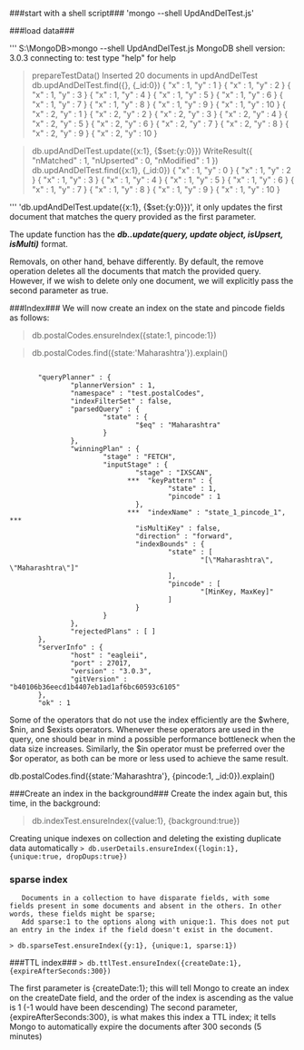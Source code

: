 
###start with a shell script###
'mongo --shell UpdAndDelTest.js'

###load data###

'''
S:\MongoDB>mongo --shell UpdAndDelTest.js
MongoDB shell version: 3.0.3
connecting to: test
type "help" for help
> prepareTestData()
Inserted 20 documents in updAndDelTest
> db.updAndDelTest.find({}, {_id:0})
{ "x" : 1, "y" : 1 }
{ "x" : 1, "y" : 2 }
{ "x" : 1, "y" : 3 }
{ "x" : 1, "y" : 4 }
{ "x" : 1, "y" : 5 }
{ "x" : 1, "y" : 6 }
{ "x" : 1, "y" : 7 }
{ "x" : 1, "y" : 8 }
{ "x" : 1, "y" : 9 }
{ "x" : 1, "y" : 10 }
{ "x" : 2, "y" : 1 }
{ "x" : 2, "y" : 2 }
{ "x" : 2, "y" : 3 }
{ "x" : 2, "y" : 4 }
{ "x" : 2, "y" : 5 }
{ "x" : 2, "y" : 6 }
{ "x" : 2, "y" : 7 }
{ "x" : 2, "y" : 8 }
{ "x" : 2, "y" : 9 }
{ "x" : 2, "y" : 10 }



> db.updAndDelTest.update({x:1}, {$set:{y:0}})
WriteResult({ "nMatched" : 1, "nUpserted" : 0, "nModified" : 1 })
> db.updAndDelTest.find({x:1}, {_id:0})
{ "x" : 1, "y" : 0 }
{ "x" : 1, "y" : 2 }
{ "x" : 1, "y" : 3 }
{ "x" : 1, "y" : 4 }
{ "x" : 1, "y" : 5 }
{ "x" : 1, "y" : 6 }
{ "x" : 1, "y" : 7 }
{ "x" : 1, "y" : 8 }
{ "x" : 1, "y" : 9 }
{ "x" : 1, "y" : 10 }
>
'''
'db.updAndDelTest.update({x:1}, {$set:{y:0}})', it only updates the first document that matches the query provided as the first parameter. 

The update function has the ***db.<collection name>.update(query, update object, isUpsert, isMulti)*** format.

Removals, on other hand, behave differently. By default, the remove operation deletes all the documents that match the provided query. However, if we wish to delete only one document, we will explicitly pass the second parameter as true.

###Index###
We will now create an index on the state and pincode fields as follows:
> db.postalCodes.ensureIndex({state:1, pincode:1})

> db.postalCodes.find({state:'Maharashtra'}).explain()

```

       "queryPlanner" : {
               "plannerVersion" : 1,
               "namespace" : "test.postalCodes",
               "indexFilterSet" : false,
               "parsedQuery" : {
                       "state" : {
                               "$eq" : "Maharashtra"
                       }
               },
               "winningPlan" : {
                       "stage" : "FETCH",
                       "inputStage" : {
                               "stage" : "IXSCAN",
                             ***  "keyPattern" : {
                                       "state" : 1,
                                       "pincode" : 1
                               },
                             ***  "indexName" : "state_1_pincode_1", ***
                               "isMultiKey" : false,
                               "direction" : "forward",
                               "indexBounds" : {
                                       "state" : [
                                               "[\"Maharashtra\", \"Maharashtra\"]"
                                       ],
                                       "pincode" : [
                                               "[MinKey, MaxKey]"
                                       ]
                               }
                       }
               },
               "rejectedPlans" : [ ]
       },
       "serverInfo" : {
               "host" : "eagleii",
               "port" : 27017,
               "version" : "3.0.3",
               "gitVersion" : "b40106b36eecd1b4407eb1ad1af6bc60593c6105"
       },
       "ok" : 1
```


Some of the operators that do not use the index efficiently are the $where, $nin, and $exists operators. 
Whenever these operators are used in the query, one should bear in mind a possible performance bottleneck when the data size increases. 
Similarly, the $in operator must be preferred over the $or operator, as both can be more or less used to achieve the same result.


db.postalCodes.find({state:'Maharashtra'}, {pincode:1, _id:0}).explain()

###Create an index in the background###
Create the index again but, this time, in the background:
> db.indexTest.ensureIndex({value:1}, {background:true})

Creating unique indexes on collection and deleting the existing duplicate data automatically
`> db.userDetails.ensureIndex({login:1}, {unique:true, dropDups:true})`


### sparse index ###
       Documents in a collection to have disparate fields, with some fields present in some documents and absent in the others. In other words, these fields might be sparse;
       Add sparse:1 to the options along with unique:1. This does not put an entry in the index if the field doesn't exist in the document. 
`> db.sparseTest.ensureIndex({y:1}, {unique:1, sparse:1})`


###TTL index###
`> db.ttlTest.ensureIndex({createDate:1}, {expireAfterSeconds:300})` 

The first parameter is {createDate:1}; this will tell Mongo to create an index on the createDate field, and the order of the index is ascending as the value is 1 (-1 would have been descending)
The second parameter, {expireAfterSeconds:300}, is what makes this index a TTL index; it tells Mongo to automatically expire the documents after 300 seconds (5 minutes)
